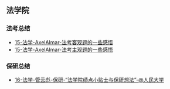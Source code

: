 ## 法学院 <!-- {docsify-ignore-all} -->

<!-- recent-update-start -->
### 法考总结
- [15-法学-AxelAlmar-法考客观题的一些感悟](https://zhuanlan.zhihu.com/p/45610719?utm_source=wechat_session&utm_medium=social&utm_oi=997200635032301568&utm_campaign=shareopn)
- [15-法学-AxelAlmar-法考主观题的一些感悟](https://zhuanlan.zhihu.com/p/54068198)

### 保研总结
- [16-法学-管云彪-保研-“法学院绩点小贴士与保研想法”-@人民大学](personal-summary/law/16-法学-管云彪-保研-“法学院绩点小贴士与保研想法”-@人民大学.md)


<!-- recent-update-end -->